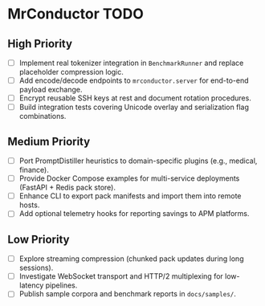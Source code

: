 # MrConductor TODO

## High Priority
- [ ] Implement real tokenizer integration in `BenchmarkRunner` and replace placeholder compression logic.
- [ ] Add encode/decode endpoints to `mrconductor.server` for end-to-end payload exchange.
- [ ] Encrypt reusable SSH keys at rest and document rotation procedures.
- [ ] Build integration tests covering Unicode overlay and serialization flag combinations.

## Medium Priority
- [ ] Port PromptDistiller heuristics to domain-specific plugins (e.g., medical, finance).
- [ ] Provide Docker Compose examples for multi-service deployments (FastAPI + Redis pack store).
- [ ] Enhance CLI to export pack manifests and import them into remote hosts.
- [ ] Add optional telemetry hooks for reporting savings to APM platforms.

## Low Priority
- [ ] Explore streaming compression (chunked pack updates during long sessions).
- [ ] Investigate WebSocket transport and HTTP/2 multiplexing for low-latency pipelines.
- [ ] Publish sample corpora and benchmark reports in `docs/samples/`.
